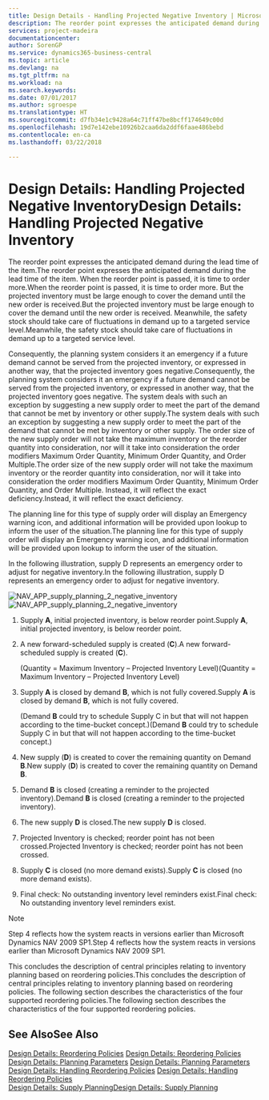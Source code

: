 ```yaml
---
title: Design Details - Handling Projected Negative Inventory | Microsoft Docs
description: The reorder point expresses the anticipated demand during the lead time of the item. When the reorder point is passed, it is time to order more. But the projected inventory must be large enough to cover the demand until the new order is received. Meanwhile, the safety stock should take care of fluctuations in demand up to a targeted service level.
services: project-madeira
documentationcenter: 
author: SorenGP
ms.service: dynamics365-business-central
ms.topic: article
ms.devlang: na
ms.tgt_pltfrm: na
ms.workload: na
ms.search.keywords: 
ms.date: 07/01/2017
ms.author: sgroespe
ms.translationtype: HT
ms.sourcegitcommit: d7fb34e1c9428a64c71ff47be8bcff174649c00d
ms.openlocfilehash: 19d7e142ebe10926b2caa6da2ddf6faae486bebd
ms.contentlocale: en-ca
ms.lasthandoff: 03/22/2018

---
```

# <a name="design-details-handling-projected-negative-inventory"></a><span data-ttu-id="6a8de-106">Design Details: Handling Projected Negative Inventory</span><span class="sxs-lookup"><span data-stu-id="6a8de-106">Design Details: Handling Projected Negative Inventory</span></span>
<span data-ttu-id="6a8de-107">The reorder point expresses the anticipated demand during the lead time of the item.</span><span class="sxs-lookup"><span data-stu-id="6a8de-107">The reorder point expresses the anticipated demand during the lead time of the item.</span></span> <span data-ttu-id="6a8de-108">When the reorder point is passed, it is time to order more.</span><span class="sxs-lookup"><span data-stu-id="6a8de-108">When the reorder point is passed, it is time to order more.</span></span> <span data-ttu-id="6a8de-109">But the projected inventory must be large enough to cover the demand until the new order is received.</span><span class="sxs-lookup"><span data-stu-id="6a8de-109">But the projected inventory must be large enough to cover the demand until the new order is received.</span></span> <span data-ttu-id="6a8de-110">Meanwhile, the safety stock should take care of fluctuations in demand up to a targeted service level.</span><span class="sxs-lookup"><span data-stu-id="6a8de-110">Meanwhile, the safety stock should take care of fluctuations in demand up to a targeted service level.</span></span>  

 <span data-ttu-id="6a8de-111">Consequently, the planning system considers it an emergency if a future demand cannot be served from the projected inventory, or expressed in another way, that the projected inventory goes negative.</span><span class="sxs-lookup"><span data-stu-id="6a8de-111">Consequently, the planning system considers it an emergency if a future demand cannot be served from the projected inventory, or expressed in another way, that the projected inventory goes negative.</span></span> <span data-ttu-id="6a8de-112">The system deals with such an exception by suggesting a new supply order to meet the part of the demand that cannot be met by inventory or other supply.</span><span class="sxs-lookup"><span data-stu-id="6a8de-112">The system deals with such an exception by suggesting a new supply order to meet the part of the demand that cannot be met by inventory or other supply.</span></span> <span data-ttu-id="6a8de-113">The order size of the new supply order will not take the maximum inventory or the reorder quantity into consideration, nor will it take into consideration the order modifiers Maximum Order Quantity, Minimum Order Quantity, and Order Multiple.</span><span class="sxs-lookup"><span data-stu-id="6a8de-113">The order size of the new supply order will not take the maximum inventory or the reorder quantity into consideration, nor will it take into consideration the order modifiers Maximum Order Quantity, Minimum Order Quantity, and Order Multiple.</span></span> <span data-ttu-id="6a8de-114">Instead, it will reflect the exact deficiency.</span><span class="sxs-lookup"><span data-stu-id="6a8de-114">Instead, it will reflect the exact deficiency.</span></span>  

 <span data-ttu-id="6a8de-115">The planning line for this type of supply order will display an Emergency warning icon, and additional information will be provided upon lookup to inform the user of the situation.</span><span class="sxs-lookup"><span data-stu-id="6a8de-115">The planning line for this type of supply order will display an Emergency warning icon, and additional information will be provided upon lookup to inform the user of the situation.</span></span>  

 <span data-ttu-id="6a8de-116">In the following illustration, supply D represents an emergency order to adjust for negative inventory.</span><span class="sxs-lookup"><span data-stu-id="6a8de-116">In the following illustration, supply D represents an emergency order to adjust for negative inventory.</span></span>  

 <span data-ttu-id="6a8de-117">![](media/nav_app_supply_planning_2_negative_inventory.png "NAV_APP_supply_planning_2_negative_inventory")</span><span class="sxs-lookup"><span data-stu-id="6a8de-117">![](media/nav_app_supply_planning_2_negative_inventory.png "NAV_APP_supply_planning_2_negative_inventory")</span></span>  

1.  <span data-ttu-id="6a8de-118">Supply **A**, initial projected inventory, is below reorder point.</span><span class="sxs-lookup"><span data-stu-id="6a8de-118">Supply **A**, initial projected inventory, is below reorder point.</span></span>  

2.  <span data-ttu-id="6a8de-119">A new forward-scheduled supply is created (**C**).</span><span class="sxs-lookup"><span data-stu-id="6a8de-119">A new forward-scheduled supply is created (**C**).</span></span>  

     <span data-ttu-id="6a8de-120">(Quantity = Maximum Inventory – Projected Inventory Level)</span><span class="sxs-lookup"><span data-stu-id="6a8de-120">(Quantity = Maximum Inventory – Projected Inventory Level)</span></span>  

3.  <span data-ttu-id="6a8de-121">Supply **A** is closed by demand **B**, which is not fully covered.</span><span class="sxs-lookup"><span data-stu-id="6a8de-121">Supply **A** is closed by demand **B**, which is not fully covered.</span></span>  

     <span data-ttu-id="6a8de-122">(Demand **B** could try to schedule Supply C in but that will not happen according to the time-bucket concept.)</span><span class="sxs-lookup"><span data-stu-id="6a8de-122">(Demand **B** could try to schedule Supply C in but that will not happen according to the time-bucket concept.)</span></span>  

4.  <span data-ttu-id="6a8de-123">New supply (**D**) is created to cover the remaining quantity on Demand **B**.</span><span class="sxs-lookup"><span data-stu-id="6a8de-123">New supply (**D**) is created to cover the remaining quantity on Demand **B**.</span></span>  

5.  <span data-ttu-id="6a8de-124">Demand **B** is closed (creating a reminder to the projected inventory).</span><span class="sxs-lookup"><span data-stu-id="6a8de-124">Demand **B** is closed (creating a reminder to the projected inventory).</span></span>  

6.  <span data-ttu-id="6a8de-125">The new supply **D** is closed.</span><span class="sxs-lookup"><span data-stu-id="6a8de-125">The new supply **D** is closed.</span></span>  

7.  <span data-ttu-id="6a8de-126">Projected Inventory is checked; reorder point has not been crossed.</span><span class="sxs-lookup"><span data-stu-id="6a8de-126">Projected Inventory is checked; reorder point has not been crossed.</span></span>  

8.  <span data-ttu-id="6a8de-127">Supply **C** is closed (no more demand exists).</span><span class="sxs-lookup"><span data-stu-id="6a8de-127">Supply **C** is closed (no more demand exists).</span></span>  

9. <span data-ttu-id="6a8de-128">Final check: No outstanding inventory level reminders exist.</span><span class="sxs-lookup"><span data-stu-id="6a8de-128">Final check: No outstanding inventory level reminders exist.</span></span>  

> [!NOTE]  
>  <span data-ttu-id="6a8de-129">Step 4 reflects how the system reacts in versions earlier than Microsoft Dynamics NAV 2009 SP1.</span><span class="sxs-lookup"><span data-stu-id="6a8de-129">Step 4 reflects how the system reacts in versions earlier than Microsoft Dynamics NAV 2009 SP1.</span></span>  

 <span data-ttu-id="6a8de-130">This concludes the description of central principles relating to inventory planning based on reordering policies.</span><span class="sxs-lookup"><span data-stu-id="6a8de-130">This concludes the description of central principles relating to inventory planning based on reordering policies.</span></span> <span data-ttu-id="6a8de-131">The following section describes the characteristics of the four supported reordering policies.</span><span class="sxs-lookup"><span data-stu-id="6a8de-131">The following section describes the characteristics of the four supported reordering policies.</span></span>  

## <a name="see-also"></a><span data-ttu-id="6a8de-132">See Also</span><span class="sxs-lookup"><span data-stu-id="6a8de-132">See Also</span></span>  
 <span data-ttu-id="6a8de-133">[Design Details: Reordering Policies](design-details-reordering-policies.md) </span><span class="sxs-lookup"><span data-stu-id="6a8de-133">[Design Details: Reordering Policies](design-details-reordering-policies.md) </span></span>  
 <span data-ttu-id="6a8de-134">[Design Details: Planning Parameters](design-details-planning-parameters.md) </span><span class="sxs-lookup"><span data-stu-id="6a8de-134">[Design Details: Planning Parameters](design-details-planning-parameters.md) </span></span>  
 <span data-ttu-id="6a8de-135">[Design Details: Handling Reordering Policies](design-details-handling-reordering-policies.md) </span><span class="sxs-lookup"><span data-stu-id="6a8de-135">[Design Details: Handling Reordering Policies](design-details-handling-reordering-policies.md) </span></span>  
 [<span data-ttu-id="6a8de-136">Design Details: Supply Planning</span><span class="sxs-lookup"><span data-stu-id="6a8de-136">Design Details: Supply Planning</span></span>](design-details-supply-planning.md)

